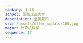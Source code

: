 ```yaml
---
ranking: 1-15
school: 哥伦比亚大学
description: 全美第四
src: /assets/offer_update/100.jpg
major: 计算机科学
sequence: 17
---
```

